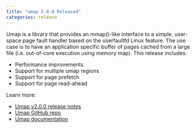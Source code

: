 ```yaml
---
title: "umap 2.0.0 Released"
categories: release
---
```


Umap is a library that provides an mmap()-like interface to a simple, user- space page fault handler based on the userfaultfd Linux feature. The use case is to have an application specific buffer of pages cached from a large file (i.e. out-of-core execution using memory map). This release includes:

- Performance improvements
- Support for multiple umap regions
- Support for page prefetch
- Support for page read-ahead

Learn more:

- [Umap v2.0.0 release notes](https://github.com/LLNL/umap/releases/tag/v2.0.0)
- [Umap GitHub repo](https://github.com/LLNL/umap)
- [Umap documentation](https://llnl-umap.readthedocs.io/en/develop/)
